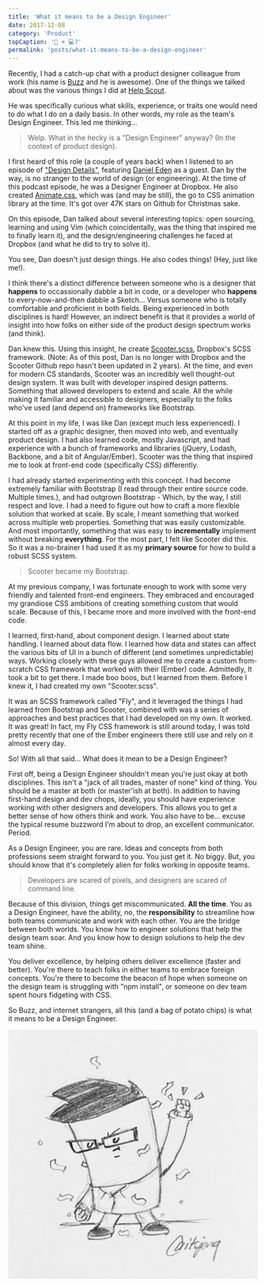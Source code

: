 ```yaml
---
title: 'What it means to be a Design Engineer'
date: 2017-12-08
category: 'Product'
topCaption: '🎨 + 💻?'
permalink: 'posts/what-it-means-to-be-a-design-engineer'
---
```


Recently, I had a catch-up chat with a product designer colleague from work (his name is [Buzz](https://www.buzzusborne.com/) and he is awesome). One of the things we talked about was the various things I did at [Help Scout](https://www.helpscout.net/).

He was specifically curious what skills, experience, or traits one would need to do what I do on a daily basis. In other words, my role as the team's Design Engineer. This led me thinking…

> Welp. What in the hecky is a "Design Engineer" anyway? (In the context of product design).

I first heard of this role (a couple of years back) when I listened to an episode of ["Design Details"](https://designdetails.simplecast.fm/112), featuring [Daniel Eden](https://daneden.me/) as a guest. Dan by the way, is no stranger to the world of design (or engineering). At the time of this podcast episode, he was a Designer Engineer at Dropbox. He also created [Animate.css](https://github.com/daneden/animate.css/), which was (and may be still), the go to CSS animation library at the time. It's got over 47K stars on Github for Christmas sake.

On this episode, Dan talked about several interesting topics: open sourcing, learning and using Vim (which coincidentally, was the thing that inspired me to finally learn it), and the design/engineering challenges he faced at Dropbox (and what he did to try to solve it).

You see, Dan doesn't just design things. He also codes things! (Hey, just like me!).

I think there's a distinct difference between someone who is a designer that **happens** to occassionally dabble a bit in code, or a developer who **happens** to every-now-and-then dabble a Sketch… Versus someone who is totally comfortable and proficient in both fields. Being experienced in both disciplines is hard! However, an indirect benefit is that it provides a world of insight into how folks on either side of the product design spectrum works (and think).

Dan knew this. Using this insight, he create [Scooter.scss](https://github.com/dropbox/scooter), Dropbox's SCSS framework. (Note: As of this post, Dan is no longer with Dropbox and the Scooter Github repo hasn't been updated in 2 years). At the time, and even for modern CS standards, Scooter was an incredibly well thought-out design system. It was built with developer inspired design patterns. Something that allowed developers to extend and scale. All the while making it familiar and accessible to designers, especially to the folks who've used (and depend on) frameworks like Bootstrap.

At this point in my life, I was like Dan (except much less experienced). I started off as a graphic designer, then moved into web, and eventually product design. I had also learned code, mostly Javascript, and had experience with a bunch of frameworks and libraries (jQuery, Lodash, Backbone, and a bit of Angular/Ember). Scooter was the thing that inspired me to look at front-end code (specifically CSS) differently.

I had already started experimenting with this concept. I had become extremely familiar with Bootstrap (I read through their entire source code. Multiple times.), and had outgrown Bootstrap - Which, by the way, I still respect and love. I had a need to figure out how to craft a more flexible solution that worked at scale. By scale, I meant something that worked across multiple web properties. Something that was easily customizable. And most importantly, something that was easy to **incrementally** implement without breaking **everything**. For the most part, I felt like Scooter did this. So it was a no-brainer I had used it as my **primary source** for how to build a robust SCSS system.

> Scooter became my Bootstrap.

At my previous company, I was fortunate enough to work with some very friendly and talented front-end engineers. They embraced and encouraged my grandiose CSS ambitions of creating something custom that would scale. Because of this, I became more and more involved with the front-end code.

I learned, first-hand, about component design. I learned about state handling. I learned about data flow. I learned how data and states can affect the various bits of UI in a bunch of different (and sometimes unpredictable) ways. Working closely with these guys allowed me to create a custom from-scratch CSS framework that worked with their (Ember) code. Admittedly, It took a bit to get there. I made boo boos, but I learned from them. Before I knew it, I had created my own "Scooter.scss".

It was an SCSS framework called "Fly", and it leveraged the things I had learned from Bootstrap and Scooter, combined with was a series of approaches and best practices that I had developed on my own. It worked. It was great! In fact, my Fly CSS framework is still around today, I was told pretty recently that one of the Ember engineers there still use and rely on it almost every day.

So! With all that said… What does it mean to be a Design Engineer?

First off, being a Design Engineer shouldn't mean you're just okay at both disciplines. This isn't a "jack of all trades, master of none" kind of thing. You should be a master at both (or master'ish at both). In addition to having first-hand design and dev chops, ideally, you should have experience working with other designers and developers. This allows you to get a better sense of how others think and work. You also have to be… excuse the typical resume buzzword I'm about to drop, an excellent communicator. Period.

As a Design Engineer, you are rare. Ideas and concepts from both professions seem straight forward to you. You just get it. No biggy. But, you should know that it's completely alien for folks working in opposite teams.

> Developers are scared of pixels, and designers are scared of command line.

Because of this division, things get miscommunicated. **All the time**. You as a Design Engineer, have the ability, no, the **responsibility** to streamline how both teams communicate and work with each other. You are the bridge between both worlds. You know how to engineer solutions that help the design team soar. And you know how to design solutions to help the dev team shine.

You deliver excellence, by helping others deliver excellence (faster and better). You're there to teach folks in either teams to embrace foreign concepts. You're there to become the beacon of hope when someone on the design team is struggling with "npm install", or someone on dev team spent hours fidgeting with CSS.

So Buzz, and internet strangers, all this (and a bag of potato chips) is what it means to be a Design Engineer.

![Design Engineer. Yes!](./images/me_irl/design-engineer-yes.jpg)
